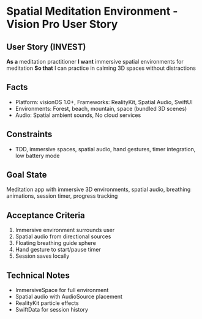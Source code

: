 # Spatial Meditation Environment - Vision Pro User Story

## User Story (INVEST)

**As a** meditation practitioner
**I want** immersive spatial environments for meditation
**So that** I can practice in calming 3D spaces without distractions

## Facts
- Platform: visionOS 1.0+, Frameworks: RealityKit, Spatial Audio, SwiftUI
- Environments: Forest, beach, mountain, space (bundled 3D scenes)
- Audio: Spatial ambient sounds, No cloud services

## Constraints
- TDD, immersive spaces, spatial audio, hand gestures, timer integration, low battery mode

## Goal State
Meditation app with immersive 3D environments, spatial audio, breathing animations, session timer, progress tracking

## Acceptance Criteria
1. Immersive environment surrounds user
2. Spatial audio from directional sources
3. Floating breathing guide sphere
4. Hand gesture to start/pause timer
5. Session saves locally

## Technical Notes
- ImmersiveSpace for full environment
- Spatial audio with AudioSource placement
- RealityKit particle effects
- SwiftData for session history
